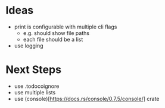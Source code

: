 # Ideas

- print is configurable with multiple cli flags
  - e.g. should show file paths
  - each file should be a list
- use logging

# Next Steps

- use .todocoignore
- use multiple lists
- use (console)[https://docs.rs/console/0.7.5/console/] crate
